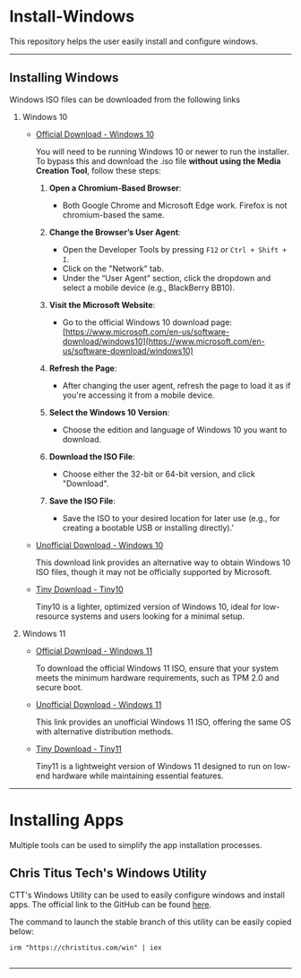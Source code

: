 # Install-Windows
This repository helps the user easily install and configure windows.

---

## Installing Windows
Windows ISO files can be downloaded from the following links
1. Windows 10
    - [Official Download - Windows 10](https://www.microsoft.com/en-us/software-download/windows10)
  
      You will need to be running Windows 10 or newer to run the installer.
      To bypass this and download the .iso file **without using the Media Creation Tool**, follow these steps:
      
      1. **Open a Chromium-Based Browser**:
         - Both Google Chrome and Microsoft Edge work. Firefox is not chromium-based the same.
      
      2. **Change the Browser’s User Agent**:
         - Open the Developer Tools by pressing `F12` or `Ctrl + Shift + I`.
         - Click on the "Network" tab.
         - Under the “User Agent” section, click the dropdown and select a mobile device (e.g., BlackBerry BB10).
      
      3. **Visit the Microsoft Website**:
         - Go to the official Windows 10 download page:  
           [https://www.microsoft.com/en-us/software-download/windows10](https://www.microsoft.com/en-us/software-download/windows10)
      
      4. **Refresh the Page**:
         - After changing the user agent, refresh the page to load it as if you're accessing it from a mobile device.
      
      5. **Select the Windows 10 Version**:
         - Choose the edition and language of Windows 10 you want to download.
      
      6. **Download the ISO File**:
         - Choose either the 32-bit or 64-bit version, and click "Download".
      
      7. **Save the ISO File**:
         - Save the ISO to your desired location for later use (e.g., for creating a bootable USB or installing directly).'
      
    - [Unofficial Download - Windows 10](https://os.click/en/Windows:Windows_10)
  
      This download link provides an alternative way to obtain Windows 10 ISO files, though it may not be officially supported by Microsoft.
    - [Tiny Download - Tiny10](https://archive.org/details/tiny-10-23-h2)
  
      Tiny10 is a lighter, optimized version of Windows 10, ideal for low-resource systems and users looking for a minimal setup.

1. Windows 11
    - [Official Download - Windows 11](https://www.microsoft.com/en-gb/software-download/windows11)
  
      To download the official Windows 11 ISO, ensure that your system meets the minimum hardware requirements, such as TPM 2.0 and secure boot.
    - [Unofficial Download - Windows 11](https://os.click/en/Windows:Windows_11)
  
      This link provides an unofficial Windows 11 ISO, offering the same OS with alternative distribution methods.
    - [Tiny Download - Tiny11](https://archive.org/details/tiny-11-NTDEV)
  
      Tiny11 is a lightweight version of Windows 11 designed to run on low-end hardware while maintaining essential features.

---

# Installing Apps
Multiple tools can be used to simplify the app installation processes.

## Chris Titus Tech's Windows Utility
CTT's Windows Utility can be used to easily configure windows and install apps.
The official link to the GitHub can be found [here]([https://github.com/ChrisTitusTech/winutil](https://github.com/ChrisTitusTech/winutil)).

The command to launch the stable branch of this utility can be easily copied below:

    irm "https://christitus.com/win" | iex

## 

---

